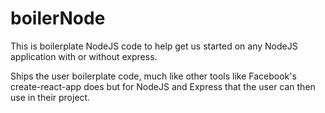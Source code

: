 # boilerNode
This is boilerplate NodeJS code to help get us started on any NodeJS application with or without express.

Ships the user boilerplate code, much like other tools like Facebook's create-react-app does but for 
NodeJS and Express that the user can then use in their project.
